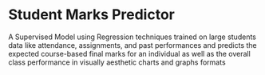 # Student Marks Predictor
A Supervised Model using Regression techniques trained on large students data like attendance, assignments, and past performances and predicts the expected course-based final marks for an individual as well as the overall class performance in visually aesthetic charts and graphs formats
